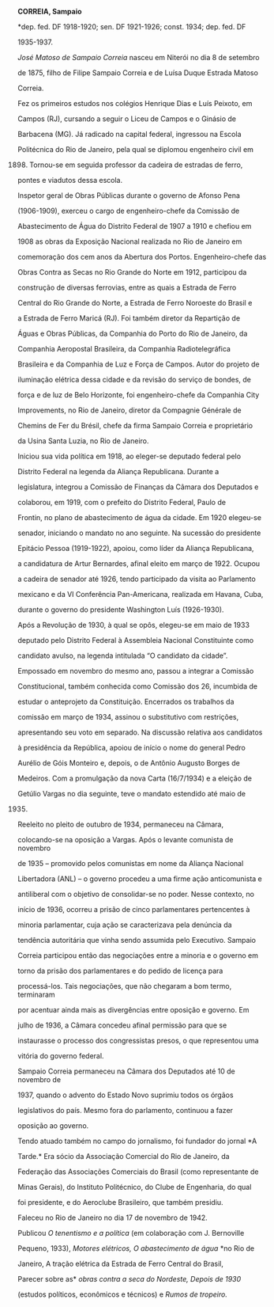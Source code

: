 **CORREIA, Sampaio**



\*dep. fed. DF 1918-1920; sen. DF 1921-1926; const. 1934; dep. fed. DF

1935-1937.



*José Matoso de Sampaio Correia* nasceu em Niterói no dia 8 de setembro

de 1875, filho de Filipe Sampaio Correia e de Luísa Duque Estrada Matoso

Correia.



Fez os primeiros estudos nos colégios Henrique Dias e Luís Peixoto, em

Campos (RJ), cursando a seguir o Liceu de Campos e o Ginásio de

Barbacena (MG). Já radicado na capital federal, ingressou na Escola

Politécnica do Rio de Janeiro, pela qual se diplomou engenheiro civil em

1898. Tornou-se em seguida professor da cadeira de estradas de ferro,

pontes e viadutos dessa escola.



Inspetor geral de Obras Públicas durante o governo de Afonso Pena

(1906-1909), exerceu o cargo de engenheiro-chefe da Comissão de

Abastecimento de Água do Distrito Federal de 1907 a 1910 e chefiou em

1908 as obras da Exposição Nacional realizada no Rio de Janeiro em

comemoração dos cem anos da Abertura dos Portos. Engenheiro-chefe das

Obras Contra as Secas no Rio Grande do Norte em 1912, participou da

construção de diversas ferrovias, entre as quais a Estrada de Ferro

Central do Rio Grande do Norte, a Estrada de Ferro Noroeste do Brasil e

a Estrada de Ferro Maricá (RJ). Foi também diretor da Repartição de

Águas e Obras Públicas, da Companhia do Porto do Rio de Janeiro, da

Companhia Aeropostal Brasileira, da Companhia Radiotelegráfica

Brasileira e da Companhia de Luz e Força de Campos. Autor do projeto de

iluminação elétrica dessa cidade e da revisão do serviço de bondes, de

força e de luz de Belo Horizonte, foi engenheiro-chefe da Companhia City

Improvements, no Rio de Janeiro, diretor da Compagnie Générale de

Chemins de Fer du Brésil, chefe da firma Sampaio Correia e proprietário

da Usina Santa Luzia, no Rio de Janeiro.



Iniciou sua vida política em 1918, ao eleger-se deputado federal pelo

Distrito Federal na legenda da Aliança Republicana. Durante a

legislatura, integrou a Comissão de Finanças da Câmara dos Deputados e

colaborou, em 1919, com o prefeito do Distrito Federal, Paulo de

Frontin, no plano de abastecimento de água da cidade. Em 1920 elegeu-se

senador, iniciando o mandato no ano seguinte. Na sucessão do presidente

Epitácio Pessoa (1919-1922), apoiou, como líder da Aliança Republicana,

a candidatura de Artur Bernardes, afinal eleito em março de 1922. Ocupou

a cadeira de senador até 1926, tendo participado da visita ao Parlamento

mexicano e da VI Conferência Pan-Americana, realizada em Havana, Cuba,

durante o governo do presidente Washington Luís (1926-1930).



Após a Revolução de 1930, à qual se opôs, elegeu-se em maio de 1933

deputado pelo Distrito Federal à Assembleia Nacional Constituinte como

candidato avulso, na legenda intitulada “O candidato da cidade”.

Empossado em novembro do mesmo ano, passou a integrar a Comissão

Constitucional, também conhecida como Comissão dos 26, incumbida de

estudar o anteprojeto da Constituição. Encerrados os trabalhos da

comissão em março de 1934, assinou o substitutivo com restrições,

apresentando seu voto em separado. Na discussão relativa aos candidatos

à presidência da República, apoiou de início o nome do general Pedro

Aurélio de Góis Monteiro e, depois, o de Antônio Augusto Borges de

Medeiros. Com a promulgação da nova Carta (16/7/1934) e a eleição de

Getúlio Vargas no dia seguinte, teve o mandato estendido até maio de

1935.



Reeleito no pleito de outubro de 1934, permaneceu na Câmara,

colocando-se na oposição a Vargas. Após o levante comunista de novembro

de 1935 – promovido pelos comunistas em nome da Aliança Nacional

Libertadora (ANL) – o governo procedeu a uma firme ação anticomunista e

antiliberal com o objetivo de consolidar-se no poder. Nesse contexto, no

início de 1936, ocorreu a prisão de cinco parlamentares pertencentes à

minoria parlamentar, cuja ação se caracterizava pela denúncia da

tendência autoritária que vinha sendo assumida pelo Executivo. Sampaio

Correia participou então das negociações entre a minoria e o governo em

torno da prisão dos parlamentares e do pedido de licença para

processá-los. Tais negociações, que não chegaram a bom termo, terminaram

por acentuar ainda mais as divergências entre oposição e governo. Em

julho de 1936, a Câmara concedeu afinal permissão para que se

instaurasse o processo dos congressistas presos, o que representou uma

vitória do governo federal.



Sampaio Correia permaneceu na Câmara dos Deputados até 10 de novembro de

1937, quando o advento do Estado Novo suprimiu todos os órgãos

legislativos do país. Mesmo fora do parlamento, continuou a fazer

oposição ao governo.



Tendo atuado também no campo do jornalismo, foi fundador do jornal *A

Tarde.* Era sócio da Associação Comercial do Rio de Janeiro, da

Federação das Associações Comerciais do Brasil (como representante de

Minas Gerais), do Instituto Politécnico, do Clube de Engenharia, do qual

foi presidente, e do Aeroclube Brasileiro, que também presidiu.



Faleceu no Rio de Janeiro no dia 17 de novembro de 1942.



Publicou *O tenentismo e a política* (em colaboração com J. Bernoville

Pequeno, 1933), *Motores elétricos, O abastecimento de água* *no Rio de

Janeiro, A tração elétrica da Estrada de Ferro Central do Brasil,

Parecer sobre as* *obras contra a seca do Nordeste, Depois de* *1930*

(estudos políticos, econômicos e técnicos) e *Rumos de tropeiro.*



